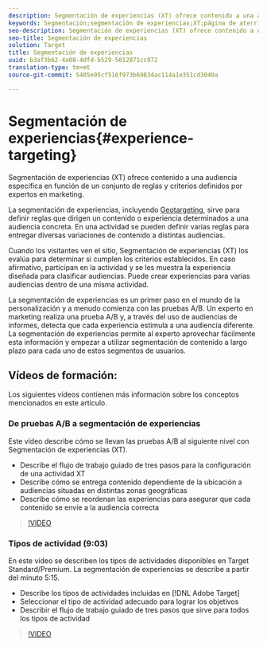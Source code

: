```yaml
---
description: Segmentación de experiencias (XT) ofrece contenido a una audiencia específica en función de un conjunto de reglas y criterios definidos por expertos en marketing.
keywords: Segmentación;segmentación de experiencias;XT;página de aterrizaje;campaña de página de aterrizaje
seo-description: Segmentación de experiencias (XT) ofrece contenido a una audiencia específica en función de un conjunto de reglas y criterios definidos por expertos en marketing.
seo-title: Segmentación de experiencias
solution: Target
title: Segmentación de experiencias
uuid: b3af3b62-4a08-4dfd-b529-5012871cc972
translation-type: tm+mt
source-git-commit: 5405e95cf516f973b69834ac114a1e351cd3040a

---
```



# Segmentación de experiencias{#experience-targeting}

Segmentación de experiencias (XT) ofrece contenido a una audiencia específica en función de un conjunto de reglas y criterios definidos por expertos en marketing.

La segmentación de experiencias, incluyendo [Geotargeting](../../c-target/c-audiences/c-target-rules/geo.md#concept_5B4D99DE685348FB877929EE0F942670), sirve para definir reglas que dirigen un contenido o experiencia determinados a una audiencia concreta. En una actividad se pueden definir varias reglas para entregar diversas variaciones de contenido a distintas audiencias.

Cuando los visitantes ven el sitio, Segmentación de experiencias (XT) los evalúa para determinar si cumplen los criterios establecidos. En caso afirmativo, participan en la actividad y se les muestra la experiencia diseñada para clasificar audiencias. Puede crear experiencias para varias audiencias dentro de una misma actividad.

La segmentación de experiencias es un primer paso en el mundo de la personalización y a menudo comienza con las pruebas A/B. Un experto en marketing realiza una prueba A/B y, a través del uso de audiencias de informes, detecta que cada experiencia estimula a una audiencia diferente. La segmentación de experiencias permite al experto aprovechar fácilmente esta información y empezar a utilizar segmentación de contenido a largo plazo para cada uno de estos segmentos de usuarios.

## Vídeos de formación:

Los siguientes vídeos contienen más información sobre los conceptos mencionados en este artículo.

### De pruebas A/B a segmentación de experiencias

Este vídeo describe cómo se llevan las pruebas A/B al siguiente nivel con Segmentación de experiencias (XT).

* Describe el flujo de trabajo guiado de tres pasos para la configuración de una actividad XT
* Describe cómo se entrega contenido dependiente de la ubicación a audiencias situadas en distintas zonas geográficas
* Describe cómo se reordenan las experiencias para asegurar que cada contenido se envíe a la audiencia correcta

>[!VIDEO](https://video.tv.adobe.com/v/22418/)

### Tipos de actividad (9:03)

En este vídeo se describen los tipos de actividades disponibles en Target Standard/Premium. La segmentación de experiencias se describe a partir del minuto 5:15.

* Describe los tipos de actividades incluidas en [!DNL Adobe Target]
* Seleccionar el tipo de actividad adecuado para lograr los objetivos
* Describir el flujo de trabajo guiado de tres pasos que sirve para todos los tipos de actividad

>[!VIDEO](https://video.tv.adobe.com/v/17386)
